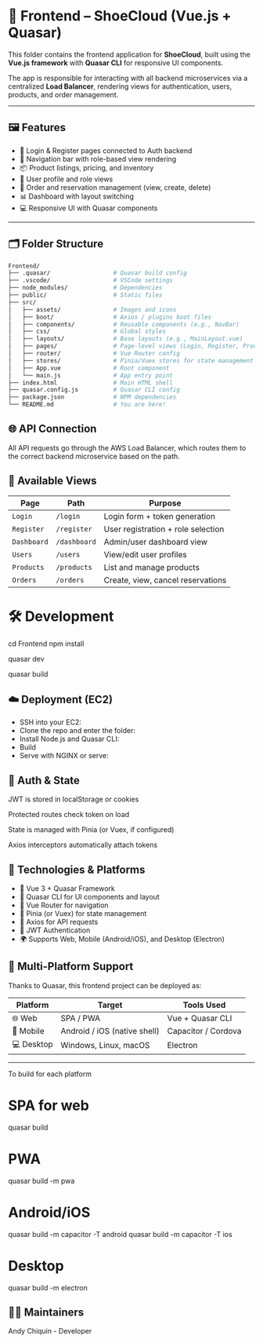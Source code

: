 # 🎨 Frontend – ShoeCloud (Vue.js + Quasar)

This folder contains the frontend application for **ShoeCloud**, built using the **Vue.js framework** with **Quasar CLI** for responsive UI components.

The app is responsible for interacting with all backend microservices via a centralized **Load Balancer**, rendering views for authentication, users, products, and order management.

---

## 🖼️ Features

- 🔐 Login & Register pages connected to Auth backend
- 🧭 Navigation bar with role-based view rendering
- 📦 Product listings, pricing, and inventory
- 🧑 User profile and role views
- 🧾 Order and reservation management (view, create, delete)
- 📊 Dashboard with layout switching
- 💻 Responsive UI with Quasar components

---

## 🗂️ Folder Structure

```bash
Frontend/
├── .quasar/                  # Quasar build config
├── .vscode/                  # VSCode settings
├── node_modules/             # Dependencies
├── public/                   # Static files
├── src/
│   ├── assets/               # Images and icons
│   ├── boot/                 # Axios / plugins boot files
│   ├── components/           # Reusable components (e.g., NavBar)
│   ├── css/                  # Global styles
│   ├── layouts/              # Base layouts (e.g., MainLayout.vue)
│   ├── pages/                # Page-level views (Login, Register, Products, etc.)
│   ├── router/               # Vue Router config
│   ├── stores/               # Pinia/Vuex stores for state management
│   ├── App.vue               # Root component
│   └── main.js               # App entry point
├── index.html                # Main HTML shell
├── quasar.config.js          # Quasar CLI config
├── package.json              # NPM dependencies
└── README.md                 # You are here!

```

##  🌐 API Connection
All API requests go through the AWS Load Balancer, which routes them to the correct backend microservice based on the path.


## 🧪 Available Views
| Page        | Path         | Purpose                            |
| ----------- | ------------ | ---------------------------------- |
| `Login`     | `/login`     | Login form + token generation      |
| `Register`  | `/register`  | User registration + role selection |
| `Dashboard` | `/dashboard` | Admin/user dashboard view          |
| `Users`     | `/users`     | View/edit user profiles            |
| `Products`  | `/products`  | List and manage products           |
| `Orders`    | `/orders`    | Create, view, cancel reservations  |

# 🛠️ Development
cd Frontend
npm install

quasar dev

quasar build

## ☁️ Deployment (EC2)
- SSH into your EC2:
- Clone the repo and enter the folder:
- Install Node.js and Quasar CLI:
- Build
- Serve with NGINX or serve:

## 🔐 Auth & State
JWT is stored in localStorage or cookies

Protected routes check token on load

State is managed with Pinia (or Vuex, if configured)

Axios interceptors automatically attach tokens

## 🧩 Technologies & Platforms

- 🧱 Vue 3 + Quasar Framework
- 🎨 Quasar CLI for UI components and layout
- 🚀 Vue Router for navigation
- 💾 Pinia (or Vuex) for state management
- 🧪 Axios for API requests
- 🧭 JWT Authentication
- 🌍 Supports Web, Mobile (Android/iOS), and Desktop (Electron)


## 🔄 Multi-Platform Support
Thanks to Quasar, this frontend project can be deployed as:

| Platform   | Target                       | Tools Used          |
| ---------- | ---------------------------- | ------------------- |
| 🌐 Web     | SPA / PWA                    | Vue + Quasar CLI    |
| 📱 Mobile  | Android / iOS (native shell) | Capacitor / Cordova |
| 💻 Desktop | Windows, Linux, macOS        | Electron            |

--- 

To build for each platform
# SPA for web
quasar build

# PWA
quasar build -m pwa

# Android/iOS
quasar build -m capacitor -T android
quasar build -m capacitor -T ios

# Desktop
quasar build -m electron




## 👨‍💻 Maintainers
 Andy Chiquin - Developer 